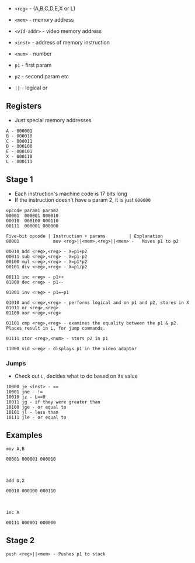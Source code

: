 - `<reg>` - (A,B,C,D,E,X or L)
- `<mem>` - memory address
- `<vid-addr>` - video memory address
- `<inst>` - address of memory instruction
- `<num>` - number

- `p1` - first param
- `p2` - second param etc

- `||` - logical or
## Registers
- Just special memory addresses
```arm
A - 000001
B - 000010
C - 000011
D - 000100
E - 000101
X - 000110
L - 000111
```
## Stage 1
- Each instruction's machine code is 17 bits long
- If the instruction doesn't have a param 2, it is just `000000`
```arm
opcode param1 param2
00001  000001 000010
00010  000100 000110
00111  000001 000000
```
```arm
Five-bit opcode | Instruction + params         | Explanation
00001             mov <reg>||<mem>,<reg>||<mem> -   Moves p1 to p2

00010 add <reg>,<reg> - X=p1+p2
00011 sub <reg>,<reg> - X=p1-p2
00100 mul <reg>,<reg> - X=p1*p2
00101 div <reg>,<reg> - X=p1/p2

00111 inc <reg> - p1++
01000 dec <reg> - p1--

01001 inv <reg> - p1=~p1

01010 and <reg>,<reg> - performs logical and on p1 and p2, stores in X
01011 or <reg>,<reg>
01100 xor <reg>,<reg>

01101 cmp <reg>,<reg> - examines the equality between the p1 & p2. Places result in L, for jump commands.

01111 stor <reg>,<num> - stors p2 in p1

11000 vid <reg> - displays p1 in the video adaptor
```
### Jumps
- Check out `L`, decides what to do based on its value
```arm
10000 je <inst> - ==
10001 jne - !=
10010 jz - L==0
10011 jg - if they were greater than
10100 jge - or equal to
10101 jl - less than
10111 jle - or equal to
```
## Examples
```arm
mov A,B
```
```arm
00001 000001 000010
```
<br>

```arm
add D,X
```
```arm
00010 000100 000110
```
<br>

```arm
inc A
```
```arm
00111 000001 000000
```
## Stage 2
```arm
push <reg>||<mem> - Pushes p1 to stack
```